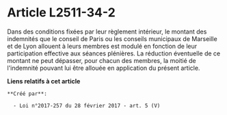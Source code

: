 # Article L2511-34-2

Dans des conditions fixées par leur règlement intérieur, le montant des indemnités que le conseil de Paris ou les conseils
municipaux de Marseille et de Lyon allouent à leurs membres est modulé en fonction de leur participation effective aux
séances plénières. La réduction éventuelle de ce montant ne peut dépasser, pour chacun des membres, la moitié de l'indemnité
pouvant lui être allouée en application du présent article.

**Liens relatifs à cet article**

	**Créé par**:

	  - Loi n°2017-257 du 28 février 2017 - art. 5 (V)
